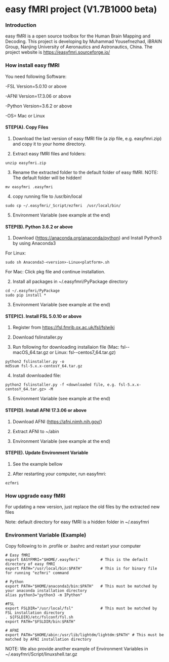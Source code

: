 easy fMRI project (V1.7B1000 beta)
===============



### Introduction


easy fMRI is a open source toolbox for the Human Brain Mapping and Decoding. This project is developing by Muhammad Yousefnezhad, iBRAIN Group, Nanjing University of Aeronautics and Astronautics, China. The project website is https://easyfmri.sourceforge.io/


### How install easy fMRI


You need following Software:

-FSL Version=5.0.10 or above

-AFNI Version=17.3.06 or above

-Python Version=3.6.2 or above

-OS= Mac or Linux



#### STEP(A). Copy Files

1. Download the last version of easy fMRI file (a zip file, e.g. easyfmri.zip) and copy it to your home directory.

2. Extract easy fMRI files and folders:

```
unzip easyfmri.zip
```

3. Rename the extracted folder to the default folder of easy fMRI. NOTE: The default folder will be hidden!

```
mv easyfmri .easyfmri
```


4. copy running file to /usr/bin/local

```
sudo cp ~/.easyfmri/_Script/ezfmri  /usr/local/bin/
```

5. Environment Variable (see example at the end)



#### STEP(B). Python 3.6.2 or above

1. Download (https://anaconda.org/anaconda/python) and Install Python3 by using Anaconda3

For Linux:

```
sudo sh Anaconda3-<version>-Linux<platform>.sh
```

For Mac: Click pkg file and continue installation.

2. Install all packages in ~/.easyfmri/PyPackage directory

```
cd ~/.easyfmri/PyPackage
sudo pip install *
```

3. Environment Variable (see example at the end)



#### STEP(C). Install FSL 5.0.10 or above

1. Register from https://fsl.fmrib.ox.ac.uk/fsl/fslwiki

2. Download fslinstaller.py

3. Run following for downloading installaion file (Mac: fsl-<version>-macOS_64.tar.gz or Linux: fsl-<version>-centos7_64.tar.gz)

```
python2 fslinstaller.py -o
md5sum fsl-5.x.x-centosY_64.tar.gz
```


4. Install downloaded file:

```
python2 fslinstaller.py -f <downloaded file, e.g. fsl-5.x.x-centosY_64.tar.gz> -M
```

5. Environment Variable (see example at the end)



#### STEP(D). Install AFNI 17.3.06 or above

1. Download AFNI (https://afni.nimh.nih.gov/)

2. Extract AFNI to ~/abin

3. Environment Variable (see example at the end)



#### STEP(E). Update Environment Variable

1. See the example bellow

2. After restarting your computer, run easyfmri:

```
ezfmri
```


### How upgrade easy fMRI

For updating a new version, just replace the old files by the extracted new files

Note: default directory for easy fMRI is a hidden folder in ~/.easyfmri




### Environment Variable (Example)

Copy following to in .profile or .bashrc and restart your computer


```
# Easy fMRI
export EASYFMRI="$HOME/.easyfmri"         # This is the default directory of easy fMRI
export PATH="/usr/local/bin:$PATH"        # This is for binary file for running "ezfmri" command

# Python
export PATH="$HOME/anaconda3/bin:$PATH"   # This must be matched by your anaconda installation directory
alias python3="python3 -m IPython"

#FSL
export FSLDIR="/usr/local/fsl"            # This must be matched by FSL installation directory
. ${FSLDIR}/etc/fslconf/fsl.sh
export PATH="$FSLDIR/bin:$PATH"

# AFNI
export PATH="$HOME/abin:/usr/lib/lightdm/lightdm:$PATH" # This must be matched by AFNI installation directory
```

NOTE: We also provide another example of Environment Variables in ~/.easyfmri/Script/linuxshell.tar.gz
